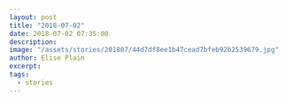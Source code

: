 ```yaml
---
layout: post
title: "2018-07-02"
date: 2018-07-02 07:35:00
description: 
image: "/assets/stories/201807/44d7df8ee1b47cead7bfeb92b2539679.jpg"
author: Elise Plain
excerpt: 
tags: 
  - stories
---
```



<p></p>
